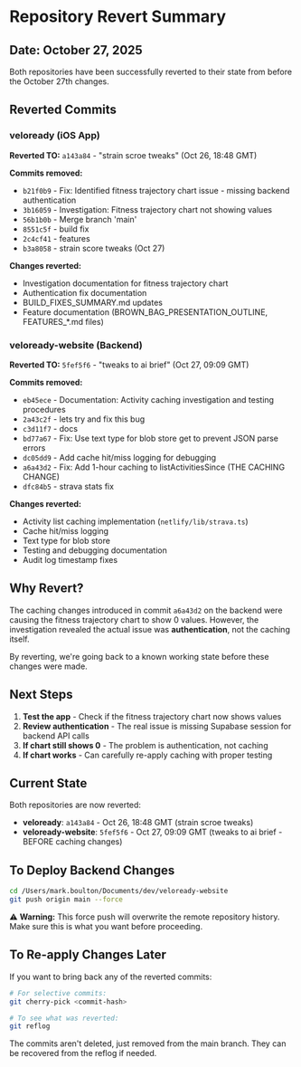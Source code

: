 # Repository Revert Summary

## Date: October 27, 2025

Both repositories have been successfully reverted to their state from before the October 27th changes.

## Reverted Commits

### veloready (iOS App)
**Reverted TO:** `a143a84` - "strain scroe tweaks" (Oct 26, 18:48 GMT)

**Commits removed:**
- `b21f0b9` - Fix: Identified fitness trajectory chart issue - missing backend authentication
- `3b16059` - Investigation: Fitness trajectory chart not showing values
- `56b1b0b` - Merge branch 'main'
- `8551c5f` - build fix
- `2c4cf41` - features
- `b3a8058` - strain score tweaks (Oct 27)

**Changes reverted:**
- Investigation documentation for fitness trajectory chart
- Authentication fix documentation
- BUILD_FIXES_SUMMARY.md updates
- Feature documentation (BROWN_BAG_PRESENTATION_OUTLINE, FEATURES_*.md files)

### veloready-website (Backend)
**Reverted TO:** `5fef5f6` - "tweaks to ai brief" (Oct 27, 09:09 GMT)

**Commits removed:**
- `eb45ece` - Documentation: Activity caching investigation and testing procedures
- `2a43c2f` - lets try and fix this bug
- `c3d11f7` - docs
- `bd77a67` - Fix: Use text type for blob store get to prevent JSON parse errors
- `dc05dd9` - Add cache hit/miss logging for debugging
- `a6a43d2` - Fix: Add 1-hour caching to listActivitiesSince (THE CACHING CHANGE)
- `dfc84b5` - strava stats fix

**Changes reverted:**
- Activity list caching implementation (`netlify/lib/strava.ts`)
- Cache hit/miss logging
- Text type for blob store
- Testing and debugging documentation
- Audit log timestamp fixes

## Why Revert?

The caching changes introduced in commit `a6a43d2` on the backend were causing the fitness trajectory chart to show 0 values. However, the investigation revealed the actual issue was **authentication**, not the caching itself. 

By reverting, we're going back to a known working state before these changes were made.

## Next Steps

1. **Test the app** - Check if the fitness trajectory chart now shows values
2. **Review authentication** - The real issue is missing Supabase session for backend API calls
3. **If chart still shows 0** - The problem is authentication, not caching
4. **If chart works** - Can carefully re-apply caching with proper testing

## Current State

Both repositories are now reverted:
- **veloready**: `a143a84` - Oct 26, 18:48 GMT (strain scroe tweaks)
- **veloready-website**: `5fef5f6` - Oct 27, 09:09 GMT (tweaks to ai brief - BEFORE caching changes)

## To Deploy Backend Changes

```bash
cd /Users/mark.boulton/Documents/dev/veloready-website
git push origin main --force
```

⚠️ **Warning:** This force push will overwrite the remote repository history. Make sure this is what you want before proceeding.

## To Re-apply Changes Later

If you want to bring back any of the reverted commits:

```bash
# For selective commits:
git cherry-pick <commit-hash>

# To see what was reverted:
git reflog
```

The commits aren't deleted, just removed from the main branch. They can be recovered from the reflog if needed.

